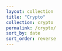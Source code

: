 ```yaml
---
layout: collection
title: "Crypto"
collection: crypto
permalink: /crypto/
sort_by: date
sort_order: reverse
---
```


